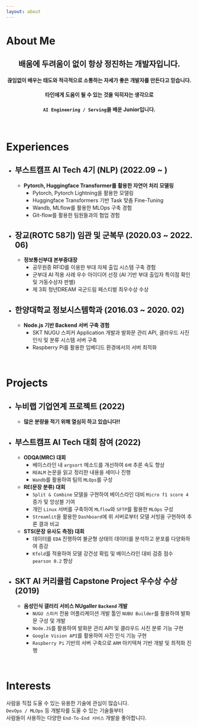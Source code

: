 ```yaml
---
layout: about 
---
```


# About Me

## <center>배움에 두려움이 없이 항상 정진하는 개발자입니다.</center>
#### <center>끊임없이 배우는 태도와 적극적으로 소통하는 자세가 좋은 개발자를 만든다고 믿습니다.</center>
#### <center>타인에게 도움이 될 수 있는 것을 익히자는 생각으로</center>
#### <center>`AI Engineering / Serving`을 배운 Junior입니다.</center>


<br/>

# Experiences
* ## 부스트캠프 AI Tech 4기 (NLP) (2022.09 ~ )
  * **Pytorch, Huggingface Transformer를 활용한 자연어 처리 모델링**
    * Pytorch, Pytorch Lightning을 활용한 모델링
    * Huggingface Transformers 기반 Task 맞춤 Fine-Tuning
    * Wandb, MLflow를 활용한 MLOps 구축 경험
    * Git-flow를 활용한 팀원들과의 협업 경험

* ## 장교(ROTC 58기) 임관 및 군복무 (2020.03 ~ 2022. 06)
  * **정보통신부대 본부중대장**
    * 공무원증 RFID를 이용한 부대 자체 출입 시스템 구축 경험
    * 군부대 AI 적용 사례 우수 아이디어 선정 (AI 기반 부대 출입자 특이점 확인 및 거동수상자 판별)
    * 제 3회 청년DREAM 국군드림 페스티벌 최우수상 수상

* ## 한양대학교 정보시스템학과 (2016.03 ~ 2020. 02)
  * **Node.js 기반 Backend 서버 구축 경험**
    * SKT NUGU 스피커 Application 개발과 발화문 관리 API, 클라우드 사진 인식 및 분류 시스템 서버 구축
    * Raspberry Pi를 활용한 임베디드 환경에서의 서버 최적화

<br/>

# Projects
- ## 누비랩 기업연계 프로젝트 (2022)
  - **많은 분량을 적기 위해 열심히 하고 있습니다!!**
- ## 부스트캠프 AI Tech 대회 참여 (2022)
  - **ODQA(MRC) 대회**
    - 베이스라인 내 `argsort` 메소드를 개선하여 `6배` 추론 속도 향상
    - `REALM` 논문을 읽고 정리한 내용을 세미나 진행
    - `Wandb`를 활용하여 팀의 `MLOps`를 구성
  - **RE(문장 분류) 대회**
    - `Split & Combine` 모델을 구현하여 베이스라인 대비 `Micro f1 score 4` 증가 및 앙상블 기여
    - 개인 `Linux` 서버를 구축하여 `MLflow`와 `SFTP`를 활용한 `MLOps` 구성
    - `Streamlit`을 활용한 `Dashboard`에 위 서버로부터 모델 서빙을 구현하여 추론 결과 비교
  - **STS(문장 유사도 측정) 대회**
    - 데이터를 `EDA` 진행하여 불균형 상태의 데이터를 분석하고 분포를 다양화하여 증강
    - `Kfold`를 적용하여 모델 강건성 확립 및 베이스라인 대비 검증 점수 `pearson 0.2` 향상
- ## SKT AI 커리큘럼 Capstone Project 우수상 수상 (2019)
  - **음성인식 갤러리 서비스 NUgaller `Backend` 개발**
    - `NUGU 스피커` 전용 어플리케이션 개발 툴인 `NUBU Builder`를 활용하여 발화문 구성 및 개발
    - `Node.JS`를 활용하여 발화문 관리 API 및 클라우드 사진 분류 기능 구현
    - `Google Vision API`를 활용하여 사진 인식 기능 구현
    - `Raspberry Pi` 기반의 서버 구축으로 `ARM` 아키텍쳐 기반 개발 및 최적화 진행

<br/>

# Interests
사람을 직접 도울 수 있는 유용한 기술에 관심이 많습니다.
<br/>
`DevOps / MLOps` 등 개발자를 도울 수 있는 기술들부터
<br/>
사람들이 사용하는 다양한 `End-To-End 서비스` 개발을 좋아합니다.